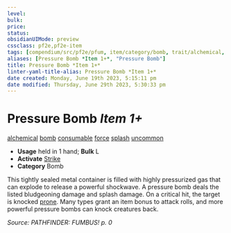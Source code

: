 ```yaml
---
level:
bulk:
price:
status:
obsidianUIMode: preview
cssclass: pf2e,pf2e-item
tags: [compendium/src/pf2e/pfum, item/category/bomb, trait/alchemical, trait/bomb, trait/consumable, trait/force, trait/splash, trait/uncommon]
aliases: [Pressure Bomb *Item 1+*, "Pressure Bomb"]
title: Pressure Bomb *Item 1+*
linter-yaml-title-alias: Pressure Bomb *Item 1+*
date created: Monday, June 19th 2023, 5:15:11 pm
date modified: Thursday, June 29th 2023, 5:30:33 pm
---
```


# Pressure Bomb *Item 1+*

[alchemical](rules/traits/alchemical.md) [bomb](rules/traits/bomb.md) [consumable](rules/traits/consumable.md) [force](rules/traits/force.md) [splash](rules/traits/splash.md) [uncommon](rules/traits/uncommon.md)  

- **Usage** held in 1 hand; **Bulk** L
- **Activate** [Strike](rules/actions/strike.md)
- **Category** Bomb

This tightly sealed metal container is filled with highly pressurized gas that can explode to release a powerful shockwave. A pressure bomb deals the listed bludgeoning damage and splash damage. On a critical hit, the target is knocked [prone](rules/conditions.md#Prone). Many types grant an item bonus to attack rolls, and more powerful pressure bombs can knock creatures back.

*Source: PATHFINDER: FUMBUS! p. 0*
